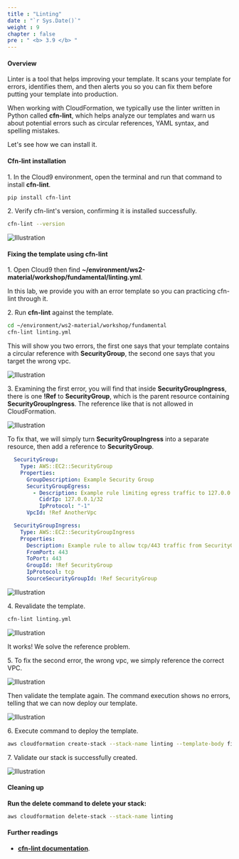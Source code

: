 ```yaml
---
title : "Linting"
date : "`r Sys.Date()`"
weight : 9
chapter : false
pre : " <b> 3.9 </b> "
---
```


#### Overview

Linter is a tool that helps improving your template. It scans your template for errors, identifies them, and then alerts you so you can fix them before putting your template into production.

When working with CloudFormation, we typically use the linter written in Python called **cfn-lint**, which helps analyze our templates and warn us about potential errors such as circular references, YAML syntax, and spelling mistakes.

Let's see how we can install it.

#### Cfn-lint installation

1\. In the Cloud9 environment, open the terminal and run that command to install **cfn-lint**.

```bash
pip install cfn-lint
```

2\. Verify cfn-lint's version, confirming it is installed successfully.

```bash
cfn-lint --version
```

![Illustration](/images/3.9-Linting/1.png)

#### Fixing the template using cfn-lint

1\. Open Cloud9 then find **~/environment/ws2-material/workshop/fundamental/linting.yml**.

In this lab, we provide you with an error template so you can practicing cfn-lint through it.

2\. Run **cfn-lint** against the template.

```bash
cd ~/environment/ws2-material/workshop/fundamental
cfn-lint linting.yml
```

This will show you two errors, the first one says that your template contains a circular reference with **SecurityGroup**, the second one says that you target the wrong vpc.

![Illustration](/images/3.9-Linting/2.png)

3\. Examining the first error, you will find that inside **SecurityGroupIngress**, there is one **!Ref** to **SecurityGroup**, which is the parent resource containing **SecurityGroupIngress**. The reference like that is not allowed in CloudFormation.

![Illustration](/images/3.9-Linting/3.png)

To fix that, we will simply turn **SecurityGroupIngress** into a separate resource, then add a reference to **SecurityGroup**.

```yaml
  SecurityGroup:
    Type: AWS::EC2::SecurityGroup
    Properties:
      GroupDescription: Example Security Group
      SecurityGroupEgress:
        - Description: Example rule limiting egress traffic to 127.0.0.1/32
          CidrIp: 127.0.0.1/32
          IpProtocol: "-1"
      VpcId: !Ref AnotherVpc

  SecurityGroupIngress:
    Type: AWS::EC2::SecurityGroupIngress
    Properties:
      Description: Example rule to allow tcp/443 traffic from SecurityGroup
      FromPort: 443
      ToPort: 443
      GroupId: !Ref SecurityGroup
      IpProtocol: tcp
      SourceSecurityGroupId: !Ref SecurityGroup
```

![Illustration](/images/3.9-Linting/4.png)

4\. Revalidate the template.

```bash
cfn-lint linting.yml
```

![Illustration](/images/3.9-Linting/5.png)

It works! We solve the reference problem.

5\. To fix the second error, the wrong vpc, we simply reference the correct VPC.

![Illustration](/images/3.9-Linting/6.png)

Then validate the template again. The command execution shows no errors, telling that we can now deploy our template.

![Illustration](/images/3.9-Linting/7.png)

6\. Execute command to deploy the template.

```bash
aws cloudformation create-stack --stack-name linting --template-body file://linting.yml
```

7\. Validate our stack is successfully created.

![Illustration](/images/3.9-Linting/8.png)

#### Cleaning up

**Run the delete command to delete your stack:**

```bash
aws cloudformation delete-stack --stack-name linting
```

#### Further readings

* **[cfn-lint documentation](https://github.com/aws-cloudformation/cfn-lint)**.